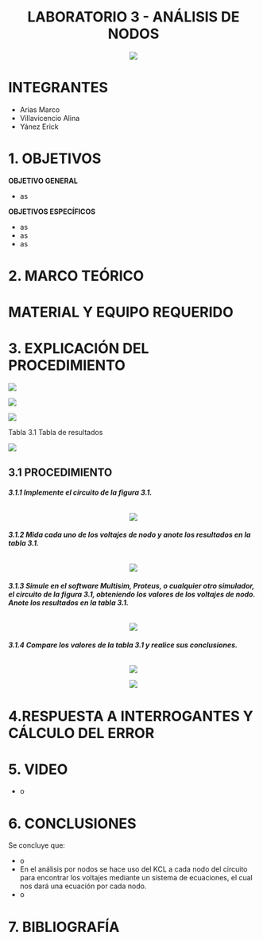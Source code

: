 <div align="center">

# LABORATORIO 3 - ANÁLISIS DE NODOS

![](https://github.com/erickyanez1/IMAGENES-DEBER-1/blob/main/espe.png) 

</div>

# **INTEGRANTES**

- Arias Marco
- Villavicencio Alina
- Yánez Erick


# **1. OBJETIVOS**

**OBJETIVO GENERAL**
  - as
 
 **OBJETIVOS ESPECÍFICOS**
  - as
  - as
  - as

# **2. MARCO TEÓRICO**

<div align="center">
  

  
</div>
  
# MATERIAL Y EQUIPO REQUERIDO

<div align="center">


  
  

</div>

# **3. EXPLICACIÓN DEL PROCEDIMIENTO**

![](https://github.com/erickyanez1/LABORATORIO3/blob/main/IMG/cap1.PNG)

![](https://github.com/erickyanez1/LABORATORIO3/blob/main/IMG/cap2.PNG)

![](https://github.com/erickyanez1/LABORATORIO3/blob/main/IMG/cap3.PNG)


Tabla 3.1 Tabla de resultados


![](https://github.com/erickyanez1/LABORATORIO3/blob/main/IMG/cap4.PNG)

## **3.1 PROCEDIMIENTO**

###### **3.1.1 Implemente el circuito de la figura 3.1.**

<div align="center">

![](https://github.com/erickyanez1/LABORATORIO3/blob/main/IMG/3.1.PNG)
  
  
 </div>

###### **3.1.2 Mida cada uno de los voltajes de nodo y anote los resultados en la tabla 3.1.**

<div align="center">

 ![](https://github.com/erickyanez1/LABORATORIO3/blob/main/IMG/Simulacion_circuito.PNG)

</div>

###### **3.1.3 Simule en el software Multisim, Proteus, o cualquier otro simulador, el circuito de la figura 3.1, obteniendo los valores de los voltajes de nodo. Anote los resultados en la tabla 3.1.**

<div align="center">

![](https://github.com/erickyanez1/LABORATORIO3/blob/main/IMG/Simulacion_circuito2.PNG)
  
</div>

###### **3.1.4 Compare los valores de la tabla 3.1 y realice sus conclusiones.**

<div align="center">

![](https://github.com/erickyanez1/LABORATORIO3/blob/main/IMG/circuito.jpg) 

  
![](https://github.com/erickyanez1/LABORATORIO3/blob/main/IMG/cap4.PNG)
  
</div>

#  4.RESPUESTA A INTERROGANTES Y CÁLCULO DEL ERROR



# **5. VIDEO**

- o

# **6. CONCLUSIONES**

Se concluye que:

- o
- En el análisis por nodos se hace uso del KCL a cada nodo del circuito para encontrar los voltajes mediante un sistema de ecuaciones, el cual nos dará una ecuación por cada nodo.
- o

# **7. BIBLIOGRAFÍA**
